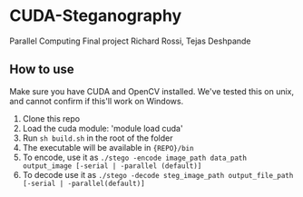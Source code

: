 # CUDA-Steganography
Parallel Computing Final project
Richard Rossi, Tejas Deshpande


## How to use
Make sure you have CUDA and OpenCV installed. We've tested this on unix, and cannot confirm
if this'll work on Windows.

1. Clone this repo
2. Load the cuda module: 'module load cuda'
3. Run `sh build.sh` in the root of the folder
4. The executable will be available in `{REPO}/bin`
5. To encode, use it as `./stego -encode image_path data_path output_image [-serial | -parallel (default)]`
6. To decode use it as `./stego -decode steg_image_path output_file_path [-serial | -parallel(default)]`
